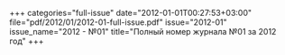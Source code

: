 +++
categories="full-issue"
date="2012-01-01T00:27:53+03:00"
file="pdf/2012/01/2012-01-full-issue.pdf"
issue="2012-01"
issue_name="2012 - №01"
title="Полный номер журнала №01 за 2012 год"
+++
